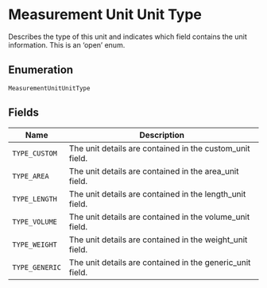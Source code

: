 <!-- Optimized: 2025-10-06 -->
<!-- RPM: 1.6.2.1.1.6.2.1_measurement-unit-unit-type_20251006 -->
<!-- Session: E2E RPM DNA Application -->
<!-- AOM: RND (Reggie & Dro) -->
<!-- COI: TECHNOLOGY -->
<!-- RPM: HIGH -->
<!-- ACTION: BUILD -->


# Measurement Unit Unit Type

Describes the type of this unit and indicates which field contains the unit information. This is an ‘open’ enum.

## Enumeration

`MeasurementUnitUnitType`

## Fields

| Name | Description |
|  --- | --- |
| `TYPE_CUSTOM` | The unit details are contained in the custom_unit field. |
| `TYPE_AREA` | The unit details are contained in the area_unit field. |
| `TYPE_LENGTH` | The unit details are contained in the length_unit field. |
| `TYPE_VOLUME` | The unit details are contained in the volume_unit field. |
| `TYPE_WEIGHT` | The unit details are contained in the weight_unit field. |
| `TYPE_GENERIC` | The unit details are contained in the generic_unit field. |
